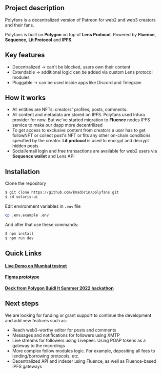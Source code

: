 ## Project description

Polyfans is a decentralized version of Patreon for web2 and web3 creators and their fans.

Polyfans is built on **Polygon** on top of **Lens Protocol**. Powered by **Fluence**, **Sequence**, **Lit Protocol** and **IPFS**.

## Key features
- Decentralized -> can't be blocked, users own their content
- Extendable -> additional logic can be added via custom Lens protocol modules
- Pluggable -> can be used inside apps like Discord and Telegram

## How it works

- All entities are NFTs: creators' profiles, posts, comments.
- All content and metadata are stored on IPFS. Polyfans used Infura provider for now. But we've started migration to **Fluence** nodes IPFS service to make our dapp more decentrilized
- To get access to exclusive content from creators a user has to get followNFT or collect post's NFT or fits any other on-chain conditions specified by the creator. **Lit protocol** is used to encrypt and decrypt hidden posts
- Social/email login and free transactions are available for web2 users via **Sequence wallet** and Lens API

## Installation

Clone the repository

```bash
$ git clone https://github.com/kmadorin/polyfans.git
$ cd solaris-ui
```

Edit environment variables in `.env` file 
```bash
cp .env.example .env
```

And after that use these commands:
```bash
$ npm install
$ npm run dev
```

## Quick Links

#### [Live Demo on Mumbai testnet](https://polyfans.vercel.app/)
#### [Figma prototype](https://www.figma.com/proto/WjEGfFw7as0bo7itxYlX8t/Polyfans?page-id=226%3A905&node-id=486%3A1326&viewport=648%2C549%2C0.1&scaling=scale-down-width&starting-point-node-id=486%3A1326&hide-ui=1)

#### [Deck from Polygon Buidl It Summer 2022 hackathon](https://drive.google.com/file/d/1DYxaYR7y3repYAEFvLU7M8IYhNyqeEI6/view?usp=sharing)


## Next steps

We are looking for funding or grant support to continue the development and add new features such as:

- Reach web3-worthy editor for posts and comments
- Messages and notifications for followers using XMTP
- Live streams for followers using Livepeer. Using POAP tokens as a gateway to the recordings
- More complex follow modules logic. For example, depositing all fees to lending/borrowing protocols, etc.
- Decentralized API and indexer using Fluence, as well as Fluence-based IPFS gateways
